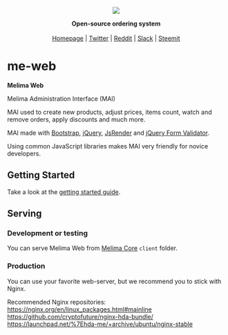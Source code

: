 <p align="center"><a href="https://melima.hda.me/"><img src="https://avatars2.githubusercontent.com/u/29970755?v=4&s=140"></p></a><p align="center"><strong>Open-source ordering system</strong><br><br> <a href="https://melima.hda.me/">Homepage</a> | <a href="https://twitter.com/Melima_Project">Twitter</a> | <a href="https://www.reddit.com/r/melima/">Reddit</a> | <a href="https://melima.slack.com/">Slack</a> | <a href="https://steemit.com/@melima">Steemit</a></p>

# me-web

**Melima Web**

Melima Administration Interface (MAI)

MAI used to create new products, adjust prices, items count, watch and remove orders, apply discounts and much more.

MAI made with [Bootstrap](https://github.com/twbs/bootstrap), [jQuery](https://github.com/jquery/jquery), [JsRender](https://github.com/BorisMoore/jsrender) and [jQuery Form Validator](https://github.com/victorjonsson/jQuery-Form-Validator).

Using common JavaScript libraries makes MAI very friendly for novice developers.


## Getting Started
    
Take a look at the [getting started guide]().

## Serving  

### Development or testing

You can serve Melima Web from [Melima Core](https://github.com/Melima-Project/me-core) `client` folder.

### Production

You can use your favorite web-server, but we recommend you to stick with Nginx.  

Recommended Nginx repositories:  
https://nginx.org/en/linux_packages.html#mainline
https://github.com/cryptofuture/nginx-hda-bundle/
https://launchpad.net/%7Ehda-me/+archive/ubuntu/nginx-stable
